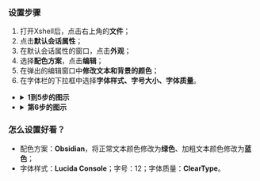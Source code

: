 ### 设置步骤

1. 打开Xshell后，点击右上角的**文件**；
2. 点击**默认会话属性**；
3. 在默认会话属性的窗口，点击**外观**；
4. 选择**配色方案**，点击**编辑**；
5. 在弹出的编辑窗口中**修改文本和背景的颜色**；
6. 在字体栏的下拉框中选择**字体样式、字号大小、字体质量**。
- <details>
  <summary><b>1到5步的图示</b></summary>
  
  ![image](https://github.com/AlanFox240416/wplinote/assets/167155570/9d29e8b6-eeb5-4246-8a6f-2eaa39a1de6b)
  
  </details>

- <details>
  <summary><b>第6步的图示</b></summary>
  
  ![image](https://github.com/AlanFox240416/wplinote/assets/167155570/9a5f2347-a45f-4dd4-83eb-ddcdb61d5f51)
  
  </details>

### 怎么设置好看？

- 配色方案：**Obsidian**，将正常文本颜色修改为**绿色**、加粗文本颜色修改为**蓝色**；
- 字体样式：**Lucida Console**；字号：12；字体质量：**ClearType**。



